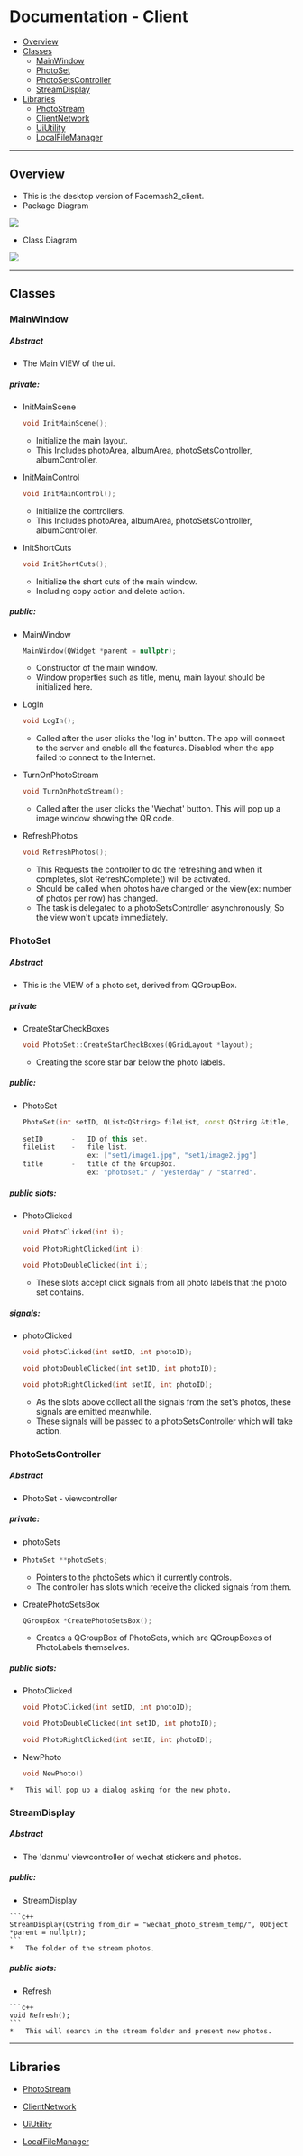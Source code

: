 <!--
Created by Qibin Chen on 22/05/2017.
-->

Documentation - Client
================

*   [Overview](#overview)
*   [Classes](#classes)
    *   [MainWindow](#mainwindow)
    *   [PhotoSet](#photoset)
    *   [PhotoSetsController](#photosetscontroller)
    *   [StreamDisplay](#streamdisplay)
*   [Libraries](#libraries)
    *   [PhotoStream](#photostream)
    *   [ClientNetwork](#clientnetwork)
    *   [UiUtility](#uiutility)
    *   [LocalFileManager](#localfilemanager)

---

<h2 id="overview">Overview</h2>

*   This is the desktop version of Facemash2_client.
*   Package Diagram

![](client_package_diagram.png)

*   Class Diagram

![](client_class_diagram.png)

---

<h2 id="classes">Classes</h2>

<h3 id="mainwindow">MainWindow</h3>

##### Abstract

*   The Main VIEW of the ui.

##### private:

*   InitMainScene

    ```c++
    void InitMainScene();
    ```
    *   Initialize the main layout.
    *   This Includes photoArea, albumArea, photoSetsController, albumController.
    
*   InitMainControl

    ```c++
    void InitMainControl();
    ```
    *   Initialize the controllers.
    *   This Includes photoArea, albumArea, photoSetsController, albumController.

*   InitShortCuts

    ```c++
    void InitShortCuts();
    ```
    *   Initialize the short cuts of the main window.
    *   Including copy action and delete action.

##### public:

*   MainWindow
    
    ```c++
    MainWindow(QWidget *parent = nullptr);
    ```
    *   Constructor of the main window.
    *   Window properties such as title, menu, main layout should be initialized here.

*  LogIn

    ```c++
    void LogIn();
    ```
    *   Called after the user clicks the 'log in' button. The app will connect to the server and enable all the features. Disabled when the app failed to connect to the Internet.

*	TurnOnPhotoStream

 	```c++
	void TurnOnPhotoStream();
	```
	*	 Called after the user clicks the 'Wechat' button. This will pop up a image window showing the QR code.

*   RefreshPhotos

    ```c++
    void RefreshPhotos();
    ```
    *   This Requests the controller to do the refreshing and when it completes, slot RefreshComplete() will be activated.
    *   Should be called when photos have changed or the view(ex: number of photos per row) has changed.
    *   The task is delegated to a photoSetsController asynchronously, So the view won't update immediately.

<h3 id="photoset">PhotoSet</h3>

##### Abstract

*   This is the VIEW of a photo set, derived from QGroupBox.

##### private

*	CreateStarCheckBoxes

    ```c++
    void PhotoSet::CreateStarCheckBoxes(QGridLayout *layout);
    ```
	*	Creating the score star bar below the photo labels.

##### public:

*   PhotoSet

    ```c++
    PhotoSet(int setID, QList<QString> fileList, const QString &title, QWidget *parent);
        
    setID       -   ID of this set.
    fileList    -   file list.
                    ex: ["set1/image1.jpg", "set1/image2.jpg"]
    title       -   title of the GroupBox.
                    ex: "photoset1" / "yesterday" / "starred".
    ```

##### public slots:

*   PhotoClicked

    ```c++
    void PhotoClicked(int i);
        
    void PhotoRightClicked(int i);
        
    void PhotoDoubleClicked(int i);
    ```
    *   These slots accept click signals from all photo labels that the photo set contains.

##### signals:

*   photoClicked

    ```c++
    void photoClicked(int setID, int photoID);
    
    void photoDoubleClicked(int setID, int photoID);
    
    void photoRightClicked(int setID, int photoID);
    ```
    *   As the slots above collect all the signals from the set's photos, these signals are emitted meanwhile.
    *   These signals will be passed to a photoSetsController which will take action.

<h3 id="photosetscontroller">PhotoSetsController</h3>

##### Abstract

*	 PhotoSet - viewcontroller

##### private:

*   photoSets
*   
    ```c++
    PhotoSet **photoSets;
    ```
    *   Pointers to the photoSets which it currently controls.
    *   The controller has slots which receive the clicked signals from them.

*   CreatePhotoSetsBox

    ```c++
    QGroupBox *CreatePhotoSetsBox();
    ```
    *   Creates a QGroupBox of PhotoSets, which are QGroupBoxes of PhotoLabels themselves.

##### public slots:

*   PhotoClicked

    ```c++
    void PhotoClicked(int setID, int photoID);
    
    void PhotoDoubleClicked(int setID, int photoID);
    
    void PhotoRightClicked(int setID, int photoID);
    ```

*	 NewPhoto

	 ```c++
	 void NewPhoto()
	 ```
    *   This will pop up a dialog asking for the new photo.

<h3 id="streamdisplay">StreamDisplay</h3>

##### Abstract

*	 The 'danmu' viewcontroller of wechat stickers and photos.

##### public:

*	 StreamDisplay

    ```c++
    StreamDisplay(QString from_dir = "wechat_photo_stream_temp/", QObject *parent = nullptr);
    ```
    *   The folder of the stream photos.

##### public slots:
*	 Refresh
    
    ```c++
    void Refresh();
    ```
    *   This will search in the stream folder and present new photos.

---

<h2 id="libraries">Libraries</h2>

* <a id="photostream" href="../libs/photostream/docs/photostream.md" title="PhotoStream Documentation">PhotoStream</a>

* <a id="clientnetwork" href="../libs/clientnetwork/docs/clientnetwork.md" title="ClientNetwork Documentation">ClientNetwork</a>

* <a id="uiutility" href="../libs/uiutility/docs/uiutility.md" title="UiUtility Documentation">UiUtility</a>

* <a id="localfilemanager" href="../libs/localfilemanager/docs/localfilemanager.md" title="LocalFileManager Documentation">LocalFileManager</a>
